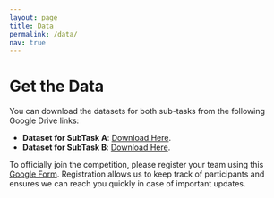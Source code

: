 ```yaml
---
layout: page 
title: Data
permalink: /data/
nav: true
---
```


# Get the Data 
You can download the datasets for both sub-tasks from the following Google Drive links:

- <b>Dataset for SubTask A</b>: [Download Here](https://drive.google.com/file/d/1d3qIT4acxohlRC-kwIpRPcd1q-wR3uYd/view?usp=drive_link).
- <b>Dataset for SubTask B</b>: [Download Here](https://drive.google.com/file/d/186tt5c7k7VYLHgyXIsqZACK7Qa_b5EPY/view?usp=drive_link).

To officially join the competition, please register your team using this [Google Form](https://docs.google.com/forms/d/e/1FAIpQLSdAgOMmO-GK1K-w5Mn-eZQRJNTn9BQj8mQUj5_V3iZdS2vRkA/viewform?usp=dialog).
Registration allows us to keep track of participants and ensures we can reach you quickly in case of important updates.

